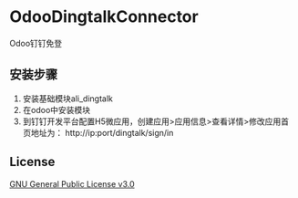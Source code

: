 # OdooDingtalkConnector
Odoo钉钉免登

## 安装步骤
1. 安装基础模块ali_dingtalk
2. 在odoo中安装模块
3. 到钉钉开发平台配置H5微应用，创建应用>应用信息>查看详情>修改应用首页地址为：
   http://ip:port/dingtalk/sign/in


## License

[GNU General Public License v3.0](./LICENSE)